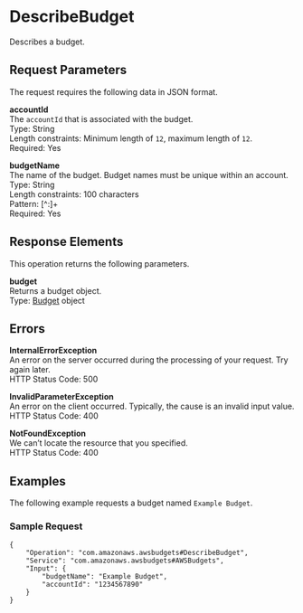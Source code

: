 # DescribeBudget<a name="describe-budget"></a>

Describes a budget\.

## Request Parameters<a name="describe-budget-request-parameters"></a>

The request requires the following data in JSON format\.

**accountId**  
The `accountId` that is associated with the budget\.  
Type: String  
Length constraints: Minimum length of `12`, maximum length of `12`\.  
Required: Yes

**budgetName**  
The name of the budget\. Budget names must be unique within an account\.  
Type: String  
Length constraints: 100 characters  
Pattern: \[^:\]\+  
Required: Yes

## Response Elements<a name="describe-budget-responses"></a>

This operation returns the following parameters\.

**budget**  
Returns a budget object\.  
Type: [Budget](data-type-budget.md) object

## Errors<a name="describe-bud-errors"></a>

**InternalErrorException**  
An error on the server occurred during the processing of your request\. Try again later\.  
HTTP Status Code: 500

**InvalidParameterException**  
An error on the client occurred\. Typically, the cause is an invalid input value\.  
HTTP Status Code: 400

**NotFoundException**  
We can’t locate the resource that you specified\.  
HTTP Status Code: 400

## Examples<a name="describe-budget-examples"></a>

The following example requests a budget named `Example Budget`\.

### Sample Request<a name="describe-budget-examples-sample-request"></a>

```
{
    "Operation": "com.amazonaws.awsbudgets#DescribeBudget",
    "Service": "com.amazonaws.awsbudgets#AWSBudgets",
    "Input": {
        "budgetName": "Example Budget",
        "accountId": "1234567890"
    }
}
```